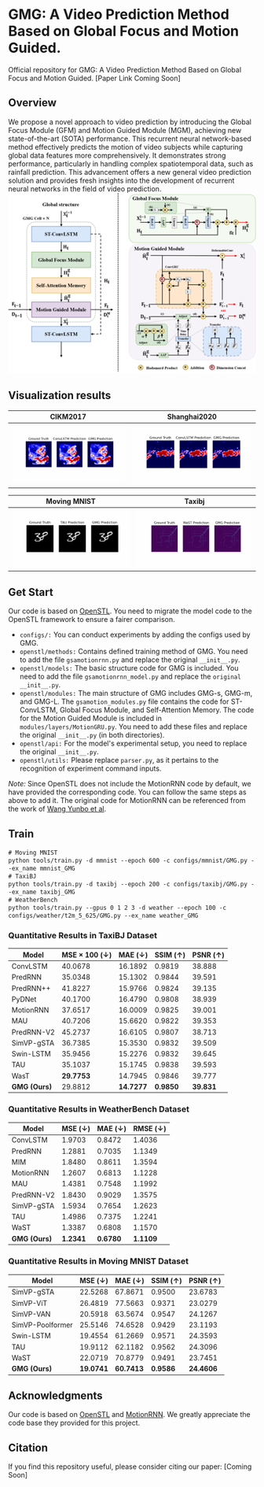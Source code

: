 # GMG: A Video Prediction Method Based on Global  Focus and Motion Guided.
Official repository for GMG: A Video Prediction Method Based on Global  Focus and Motion Guided. [Paper Link Coming Soon]


## Overview
We propose a novel approach to video prediction by introducing the Global Focus Module (GFM) and Motion Guided Module (MGM), achieving new state-of-the-art (SOTA) performance. This recurrent neural network-based method effectively predicts the motion of video subjects while capturing global data features more comprehensively. It demonstrates strong performance, particularly in handling complex spatiotemporal data, such as rainfall prediction. This advancement offers a new general video prediction solution and provides fresh insights into the development of recurrent neural networks in the field of video prediction.
![image](https://github.com/duyhlzu/GMG/blob/main/results/main%20structure.png)

## Visualization results
<div align="center">

| CIKM2017 | Shanghai2020 | 
| :---: | :---: |
| <div align=center><img src='https://github.com/duyhlzu/GMG/blob/main/results/comparison_CIKM.gif' height="auto" width="450" ></div> | <div align=center><img src='https://github.com/duyhlzu/GMG/blob/main/results/comparison_shanghai.gif' height="auto" width="450" ></div> |

| Moving MNIST | Taxibj |
| :---: | :---: |
|  <div align=center><img src='https://github.com/duyhlzu/GMG/blob/main/results/comparison_movingMNIST.gif' height="auto" width="450" ></div> | <div align=center><img src='https://github.com/duyhlzu/GMG/blob/main/results/comparison_taxibj.gif' height="auto" width="450" ></div> |

</div>

## Get Start
Our code is based on [OpenSTL](https://github.com/chengtan9907/OpenSTL). You need to migrate the model code to the OpenSTL framework to ensure a fairer comparison.
- `configs/:` You can conduct experiments by adding the configs used by GMG.
- `openstl/methods:` Contains defined training method of GMG. You need to add the file `gsamotionrnn.py` and replace the original `__init__.py`.
- `openstl/models:` The basic structure code for GMG is included. You need to add the file `gsamotionrnn_model.py` and replace the `original __init__.py`.
- `openstl/modules:` The main structure of GMG includes GMG-s, GMG-m, and GMG-L. The `gsamotion_modules.py` file contains the code for ST-ConvLSTM, Global Focus Module, and Self-Attention Memory. The code for the Motion Guided Module is included in `modules/layers/MotionGRU.py`. You need to add these files and replace the original `__init__.py` (in both directories).
- `openstl/api:` For the model's experimental setup, you need to replace the original `__init__.py`.
- `openstl/utils:` Please replace `parser.py`, as it pertains to the recognition of experiment command inputs.

*Note:* Since OpenSTL does not include the MotionRNN code by default, we have provided the corresponding code. You can follow the same steps as above to add it. The original code for MotionRNN can be referenced from the work of [Wang Yunbo et al](https://github.com/thuml/MotionRNN).

## Train
```
# Moving MNIST
python tools/train.py -d mmnist --epoch 600 -c configs/mmnist/GMG.py --ex_name mmnist_GMG
# TaxiBJ
python tools/train.py -d taxibj --epoch 200 -c configs/taxibj/GMG.py --ex_name taxibj_GMG
# WeatherBench
python tools/train.py --gpus 0 1 2 3 -d weather --epoch 100 -c configs/weather/t2m_5_625/GMG.py --ex_name weather_GMG
```

### Quantitative Results in TaxiBJ Dataset

| Model                  | MSE × 100 (↓) | MAE (↓)   | SSIM (↑)  | PSNR (↑)  |
|------------------------|---------------|-----------|-----------|-----------|
| ConvLSTM         | 40.0678       | 16.1892   | 0.9819    | 38.888    |
| PredRNN            | 35.0348       | 15.1302   | 0.9844    | 39.591    |
| PredRNN++         | 41.8227       | 15.9766   | 0.9824    | 39.135    |
| PyDNet           | 40.1700       | 16.4790   | 0.9808    | 38.939    |
| MotionRNN         | 37.6517       | 16.0009   | 0.9825    | 39.001    |
| MAU              | 40.7206       | 15.6620   | 0.9822    | 39.353    |
| PredRNN-V2       | 45.2737       | 16.6105   | 0.9807    | 38.713    |
| SimVP-gSTA         | 36.7385       | 15.3530   | 0.9832    | 39.509    |
| Swin-LSTM      | 35.9456       | 15.2276   | 0.9832    | 39.645    |
| TAU              | 35.1037       | 15.1745   | 0.9838    | 39.593    |
| WasT            | **29.7753**       | 14.7945   | 0.9846    | 39.777    |
| **GMG (Ours)**         | 29.8812   | **14.7277**| **0.9850**| **39.831**|

### Quantitative Results in WeatherBench Dataset

| Model                  | MSE (↓)  | MAE (↓)  | RMSE (↓) |
|------------------------|----------|----------|----------|
| ConvLSTM               | 1.9703   | 0.8472   | 1.4036   |
| PredRNN                | 1.2881   | 0.7035   | 1.1349   |
| MIM                    | 1.8480   | 0.8611   | 1.3594   |
| MotionRNN              | 1.2607   | 0.6813   | 1.1228   |
| MAU                    | 1.4381   | 0.7548   | 1.1992   |
| PredRNN-V2             | 1.8430   | 0.9029   | 1.3575   |
| SimVP-gSTA             | 1.5934   | 0.7654   | 1.2623   |
| TAU                    | 1.4986   | 0.7375   | 1.2241   |
| WaST                   | 1.3387   | 0.6808   | 1.1570   |
| **GMG (Ours)**         | **1.2341**| **0.6780**| **1.1109**|

### Quantitative Results in Moving MNIST Dataset

| Model                  | MSE (↓)  | MAE (↓)  | SSIM (↑) | PSNR (↑) |
|------------------------|----------|----------|----------|----------|
| SimVP-gSTA             | 22.5268  | 67.8671  | 0.9500   | 23.6783  |
| SimVP-ViT              | 26.4819  | 77.5663  | 0.9371   | 23.0279  |
| SimVP-VAN              | 20.5918  | 63.5674  | 0.9547   | 24.1267  |
| SimVP-Poolformer      | 25.5146  | 74.6528  | 0.9429   | 23.1193  |
| Swin-LSTM              | 19.4554  | 61.2669  | 0.9571   | 24.3593  |
| TAU                    | 19.9112  | 62.1182  | 0.9562   | 24.3096  |
| WaST                   | 22.0719  | 70.8779  | 0.9491   | 23.7451  |
| **GMG (Ours)**         | **19.0741**| **60.7413**| **0.9586**| **24.4606**|

## Acknowledgments

Our code is based on [OpenSTL](https://github.com/chengtan9907/OpenSTL) and [MotionRNN](https://github.com/thuml/MotionRNN). We greatly appreciate the code base they provided for this project.

## Citation

If you find this repository useful, please consider citing our paper:
[Coming Soon]
